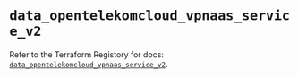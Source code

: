 # `data_opentelekomcloud_vpnaas_service_v2`

Refer to the Terraform Registory for docs: [`data_opentelekomcloud_vpnaas_service_v2`](https://www.terraform.io/docs/providers/opentelekomcloud/d/vpnaas_service_v2).
